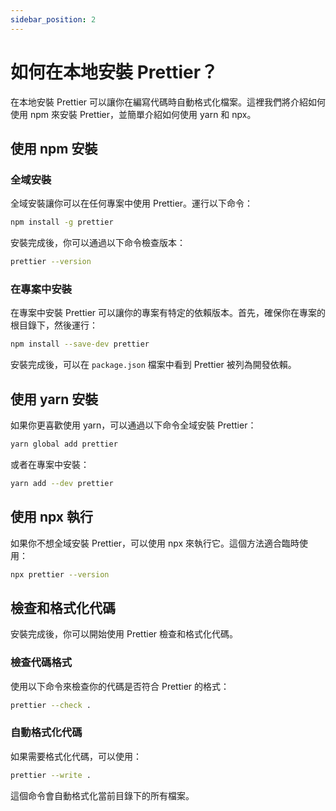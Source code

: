 ```yaml
---
sidebar_position: 2
---
```


# 如何在本地安裝 Prettier？

在本地安裝 Prettier 可以讓你在編寫代碼時自動格式化檔案。這裡我們將介紹如何使用 npm 來安裝 Prettier，並簡單介紹如何使用 yarn 和 npx。

## 使用 npm 安裝

### 全域安裝

全域安裝讓你可以在任何專案中使用 Prettier。運行以下命令：

```bash
npm install -g prettier
```

安裝完成後，你可以通過以下命令檢查版本：

```bash
prettier --version
```

### 在專案中安裝

在專案中安裝 Prettier 可以讓你的專案有特定的依賴版本。首先，確保你在專案的根目錄下，然後運行：

```bash
npm install --save-dev prettier
```

安裝完成後，可以在 `package.json` 檔案中看到 Prettier 被列為開發依賴。

## 使用 yarn 安裝

如果你更喜歡使用 yarn，可以通過以下命令全域安裝 Prettier：

```bash
yarn global add prettier
```

或者在專案中安裝：

```bash
yarn add --dev prettier
```

## 使用 npx 執行

如果你不想全域安裝 Prettier，可以使用 npx 來執行它。這個方法適合臨時使用：

```bash
npx prettier --version
```

## 檢查和格式化代碼

安裝完成後，你可以開始使用 Prettier 檢查和格式化代碼。

### 檢查代碼格式

使用以下命令來檢查你的代碼是否符合 Prettier 的格式：

```bash
prettier --check .
```

### 自動格式化代碼

如果需要格式化代碼，可以使用：

```bash
prettier --write .
```

這個命令會自動格式化當前目錄下的所有檔案。
